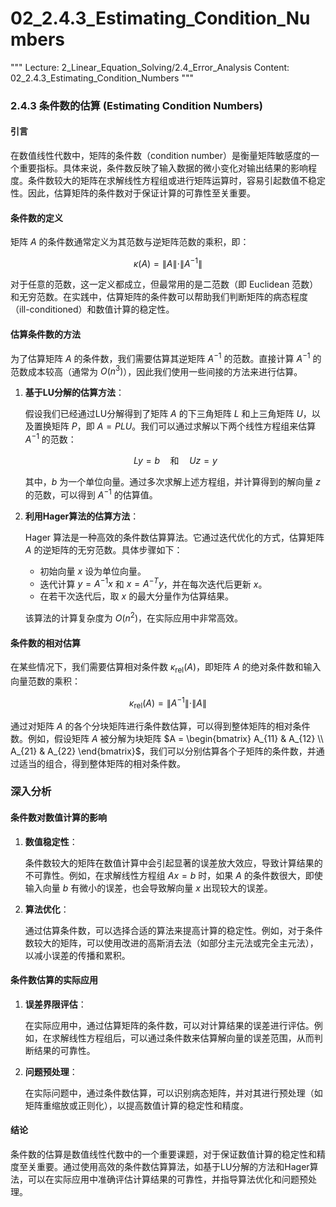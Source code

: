 # 02_2.4.3_Estimating_Condition_Numbers

"""
Lecture: 2_Linear_Equation_Solving/2.4_Error_Analysis
Content: 02_2.4.3_Estimating_Condition_Numbers
"""

### 2.4.3 条件数的估算 (Estimating Condition Numbers)

#### 引言

在数值线性代数中，矩阵的条件数（condition number）是衡量矩阵敏感度的一个重要指标。具体来说，条件数反映了输入数据的微小变化对输出结果的影响程度。条件数较大的矩阵在求解线性方程组或进行矩阵运算时，容易引起数值不稳定性。因此，估算矩阵的条件数对于保证计算的可靠性至关重要。

#### 条件数的定义

矩阵 $A$ 的条件数通常定义为其范数与逆矩阵范数的乘积，即：

$$
\kappa(A) = \|A\| \cdot \|A^{-1}\|
$$

对于任意的范数，这一定义都成立，但最常用的是二范数（即 Euclidean 范数）和无穷范数。在实践中，估算矩阵的条件数可以帮助我们判断矩阵的病态程度（ill-conditioned）和数值计算的稳定性。

#### 估算条件数的方法

为了估算矩阵 $A$ 的条件数，我们需要估算其逆矩阵 $A^{-1}$ 的范数。直接计算 $A^{-1}$ 的范数成本较高（通常为 $O(n^3)$），因此我们使用一些间接的方法来进行估算。

1. **基于LU分解的估算方法**：

   假设我们已经通过LU分解得到了矩阵 $A$ 的下三角矩阵 $L$ 和上三角矩阵 $U$，以及置换矩阵 $P$，即 $A = PLU$。我们可以通过求解以下两个线性方程组来估算 $A^{-1}$ 的范数：

   $$
   Ly = b \quad \text{和} \quad Uz = y
   $$

   其中，$b$ 为一个单位向量。通过多次求解上述方程组，并计算得到的解向量 $z$ 的范数，可以得到 $A^{-1}$ 的估算值。

2. **利用Hager算法的估算方法**：

   Hager 算法是一种高效的条件数估算算法。它通过迭代优化的方式，估算矩阵 $A$ 的逆矩阵的无穷范数。具体步骤如下：
   
   - 初始向量 $x$ 设为单位向量。
   - 迭代计算 $y = A^{-1}x$ 和 $x = A^{-T}y$，并在每次迭代后更新 $x$。
   - 在若干次迭代后，取 $x$ 的最大分量作为估算结果。

   该算法的计算复杂度为 $O(n^2)$，在实际应用中非常高效。

#### 条件数的相对估算

在某些情况下，我们需要估算相对条件数 $\kappa_{\text{rel}}(A)$，即矩阵 $A$ 的绝对条件数和输入向量范数的乘积：

$$
\kappa_{\text{rel}}(A) = \|A^{-1}\| \cdot \|A\|
$$

通过对矩阵 $A$ 的各个分块矩阵进行条件数估算，可以得到整体矩阵的相对条件数。例如，假设矩阵 $A$ 被分解为块矩阵 $A = \begin{bmatrix} A_{11} & A_{12} \\ A_{21} & A_{22} \end{bmatrix}$，我们可以分别估算各个子矩阵的条件数，并通过适当的组合，得到整体矩阵的相对条件数。

### 深入分析

#### 条件数对数值计算的影响

1. **数值稳定性**：

   条件数较大的矩阵在数值计算中会引起显著的误差放大效应，导致计算结果的不可靠性。例如，在求解线性方程组 $Ax = b$ 时，如果 $A$ 的条件数很大，即使输入向量 $b$ 有微小的误差，也会导致解向量 $x$ 出现较大的误差。

2. **算法优化**：

   通过估算条件数，可以选择合适的算法来提高计算的稳定性。例如，对于条件数较大的矩阵，可以使用改进的高斯消去法（如部分主元法或完全主元法），以减小误差的传播和累积。

#### 条件数估算的实际应用

1. **误差界限评估**：

   在实际应用中，通过估算矩阵的条件数，可以对计算结果的误差进行评估。例如，在求解线性方程组后，可以通过条件数来估算解向量的误差范围，从而判断结果的可靠性。

2. **问题预处理**：

   在实际问题中，通过条件数估算，可以识别病态矩阵，并对其进行预处理（如矩阵重缩放或正则化），以提高数值计算的稳定性和精度。

#### 结论

条件数的估算是数值线性代数中的一个重要课题，对于保证数值计算的稳定性和精度至关重要。通过使用高效的条件数估算算法，如基于LU分解的方法和Hager算法，可以在实际应用中准确评估计算结果的可靠性，并指导算法优化和问题预处理。